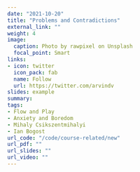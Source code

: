 ```yaml
---
date: "2021-10-20"
title: "Problems and Contradictions"
external_link: ""
weight: 4
image:
  caption: Photo by rawpixel on Unsplash
  focal_point: Smart
links:
- icon: twitter
  icon_pack: fab
  name: Follow
  url: https://twitter.com/arvindv
slides: example
summary: 
tags:
- Flow and Play
- Anxiety and Boredom
- Mihaly Csikszentmihalyi
- Ian Bogost
url_code: "/code/course-related/new"
url_pdf: ""
url_slides: ""
url_video: ""
---
```


